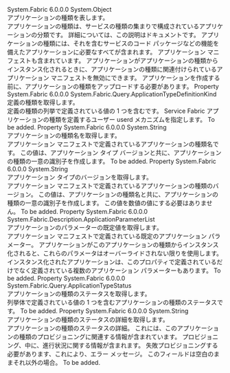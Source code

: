 <Type Name="ApplicationType" FullName="System.Fabric.Query.ApplicationType">
  <TypeSignature Language="C#" Value="public sealed class ApplicationType" />
  <TypeSignature Language="ILAsm" Value=".class public auto ansi sealed beforefieldinit ApplicationType extends System.Object" />
  <TypeSignature Language="DocId" Value="T:System.Fabric.Query.ApplicationType" />
  <TypeSignature Language="VB.NET" Value="Public NotInheritable Class ApplicationType" />
  <TypeSignature Language="F#" Value="type ApplicationType = class" />
  <AssemblyInfo>
    <AssemblyName>System.Fabric</AssemblyName>
    <AssemblyVersion>6.0.0.0</AssemblyVersion>
  </AssemblyInfo>
  <Base>
    <BaseTypeName>System.Object</BaseTypeName>
  </Base>
  <Interfaces />
  <Docs>
    <summary>
      <para>アプリケーションの種類を表します。</para>
    </summary>
    <remarks>
      <para>
                    アプリケーションの種類は、サービスの種類の集まりで構成されているアプリケーションの分類です。
                    詳細については、この説明は<see href="https://docs.microsoft.com/azure/service-fabric/service-fabric-application-model">ドキュメント</see>です。
                </para>
      <para>
                    アプリケーションの種類には、それを含むサービスのコード パッケージなどの機能を備えたアプリケーションに必要なすべてが含まれます。 アプリケーション マニフェストも含まれています。 アプリケーションがアプリケーションの種類からインスタンス化されるときに、アプリケーションの種類に関連付けられているアプリケーション マニフェストを無効にできます。 アプリケーションを作成する前に、アプリケーションの種類をアップロードする必要があります。
                    </para>
    </remarks>
  </Docs>
  <Members>
    <Member MemberName="ApplicationTypeDefinitionKind">
      <MemberSignature Language="C#" Value="public System.Fabric.Query.ApplicationTypeDefinitionKind ApplicationTypeDefinitionKind { get; }" />
      <MemberSignature Language="ILAsm" Value=".property instance valuetype System.Fabric.Query.ApplicationTypeDefinitionKind ApplicationTypeDefinitionKind" />
      <MemberSignature Language="DocId" Value="P:System.Fabric.Query.ApplicationType.ApplicationTypeDefinitionKind" />
      <MemberSignature Language="VB.NET" Value="Public ReadOnly Property ApplicationTypeDefinitionKind As ApplicationTypeDefinitionKind" />
      <MemberSignature Language="F#" Value="member this.ApplicationTypeDefinitionKind : System.Fabric.Query.ApplicationTypeDefinitionKind" Usage="System.Fabric.Query.ApplicationType.ApplicationTypeDefinitionKind" />
      <MemberType>Property</MemberType>
      <AssemblyInfo>
        <AssemblyName>System.Fabric</AssemblyName>
        <AssemblyVersion>6.0.0.0</AssemblyVersion>
      </AssemblyInfo>
      <ReturnValue>
        <ReturnType>System.Fabric.Query.ApplicationTypeDefinitionKind</ReturnType>
      </ReturnValue>
      <Docs>
        <summary>
          <para>定義の種類を取得します。</para>
        </summary>
        <value>
          <para>定義の種類の列挙で定義されている値の 1 つを含む<see cref="P:System.Fabric.Query.ApplicationType.ApplicationTypeDefinitionKind" />です。</para>
          <para>Service Fabric アプリケーションの種類を定義するユーザー userd メカニズムを指定します。</para>
        </value>
        <remarks>To be added.</remarks>
      </Docs>
    </Member>
    <Member MemberName="ApplicationTypeName">
      <MemberSignature Language="C#" Value="public string ApplicationTypeName { get; }" />
      <MemberSignature Language="ILAsm" Value=".property instance string ApplicationTypeName" />
      <MemberSignature Language="DocId" Value="P:System.Fabric.Query.ApplicationType.ApplicationTypeName" />
      <MemberSignature Language="VB.NET" Value="Public ReadOnly Property ApplicationTypeName As String" />
      <MemberSignature Language="F#" Value="member this.ApplicationTypeName : string" Usage="System.Fabric.Query.ApplicationType.ApplicationTypeName" />
      <MemberType>Property</MemberType>
      <AssemblyInfo>
        <AssemblyName>System.Fabric</AssemblyName>
        <AssemblyVersion>6.0.0.0</AssemblyVersion>
      </AssemblyInfo>
      <ReturnValue>
        <ReturnType>System.String</ReturnType>
      </ReturnValue>
      <Docs>
        <summary>
          <para>アプリケーションの種類名を取得します。</para>
        </summary>
        <value>
          <para>アプリケーション マニフェストで定義されているアプリケーションの種類名です。 この値は、アプリケーション タイプ バージョンと共に、アプリケーションの種類の一意の識別子を作成します。</para>
        </value>
        <remarks>To be added.</remarks>
      </Docs>
    </Member>
    <Member MemberName="ApplicationTypeVersion">
      <MemberSignature Language="C#" Value="public string ApplicationTypeVersion { get; }" />
      <MemberSignature Language="ILAsm" Value=".property instance string ApplicationTypeVersion" />
      <MemberSignature Language="DocId" Value="P:System.Fabric.Query.ApplicationType.ApplicationTypeVersion" />
      <MemberSignature Language="VB.NET" Value="Public ReadOnly Property ApplicationTypeVersion As String" />
      <MemberSignature Language="F#" Value="member this.ApplicationTypeVersion : string" Usage="System.Fabric.Query.ApplicationType.ApplicationTypeVersion" />
      <MemberType>Property</MemberType>
      <AssemblyInfo>
        <AssemblyName>System.Fabric</AssemblyName>
        <AssemblyVersion>6.0.0.0</AssemblyVersion>
      </AssemblyInfo>
      <ReturnValue>
        <ReturnType>System.String</ReturnType>
      </ReturnValue>
      <Docs>
        <summary>
          <para>アプリケーション タイプのバージョンを取得します。</para>
        </summary>
        <value>
          <para>アプリケーション マニフェストで定義されているアプリケーションの種類のバージョン。 この値は、アプリケーションの種類名と共に、アプリケーションの種類の一意の識別子を作成します。 この値を数値の値にする必要はありません。</para>
        </value>
        <remarks>To be added.</remarks>
      </Docs>
    </Member>
    <Member MemberName="DefaultParameters">
      <MemberSignature Language="C#" Value="public System.Fabric.Description.ApplicationParameterList DefaultParameters { get; }" />
      <MemberSignature Language="ILAsm" Value=".property instance class System.Fabric.Description.ApplicationParameterList DefaultParameters" />
      <MemberSignature Language="DocId" Value="P:System.Fabric.Query.ApplicationType.DefaultParameters" />
      <MemberSignature Language="VB.NET" Value="Public ReadOnly Property DefaultParameters As ApplicationParameterList" />
      <MemberSignature Language="F#" Value="member this.DefaultParameters : System.Fabric.Description.ApplicationParameterList" Usage="System.Fabric.Query.ApplicationType.DefaultParameters" />
      <MemberType>Property</MemberType>
      <AssemblyInfo>
        <AssemblyName>System.Fabric</AssemblyName>
        <AssemblyVersion>6.0.0.0</AssemblyVersion>
      </AssemblyInfo>
      <ReturnValue>
        <ReturnType>System.Fabric.Description.ApplicationParameterList</ReturnType>
      </ReturnValue>
      <Docs>
        <summary>
          <para>アプリケーションのパラメーターの既定値を取得します。</para>
        </summary>
        <value>
          <para>アプリケーション マニフェストで定義されている既定のアプリケーション パラメーター。 アプリケーションがこのアプリケーションの種類からインスタンス化されると、これらのパラメータはオーバーライドされない限りを使用します。 インスタンス化されたアプリケーションは、このプロパティで定義されているだけでなく定義されている複数のアプリケーション パラメーターもあります。
            </para>
        </value>
        <remarks>To be added.</remarks>
      </Docs>
    </Member>
    <Member MemberName="Status">
      <MemberSignature Language="C#" Value="public System.Fabric.Query.ApplicationTypeStatus Status { get; }" />
      <MemberSignature Language="ILAsm" Value=".property instance valuetype System.Fabric.Query.ApplicationTypeStatus Status" />
      <MemberSignature Language="DocId" Value="P:System.Fabric.Query.ApplicationType.Status" />
      <MemberSignature Language="VB.NET" Value="Public ReadOnly Property Status As ApplicationTypeStatus" />
      <MemberSignature Language="F#" Value="member this.Status : System.Fabric.Query.ApplicationTypeStatus" Usage="System.Fabric.Query.ApplicationType.Status" />
      <MemberType>Property</MemberType>
      <AssemblyInfo>
        <AssemblyName>System.Fabric</AssemblyName>
        <AssemblyVersion>6.0.0.0</AssemblyVersion>
      </AssemblyInfo>
      <ReturnValue>
        <ReturnType>System.Fabric.Query.ApplicationTypeStatus</ReturnType>
      </ReturnValue>
      <Docs>
        <summary>
          <para>アプリケーションの種類のステータスを取得します。</para>
        </summary>
        <value>
          <para>列挙体で定義されている値の 1 つを含むアプリケーションの種類のステータス<see cref="M:System.Fabric.Query.ApplicationTypeStatus.#ctor" />です。</para>
        </value>
        <remarks>To be added.</remarks>
      </Docs>
    </Member>
    <Member MemberName="StatusDetails">
      <MemberSignature Language="C#" Value="public string StatusDetails { get; }" />
      <MemberSignature Language="ILAsm" Value=".property instance string StatusDetails" />
      <MemberSignature Language="DocId" Value="P:System.Fabric.Query.ApplicationType.StatusDetails" />
      <MemberSignature Language="VB.NET" Value="Public ReadOnly Property StatusDetails As String" />
      <MemberSignature Language="F#" Value="member this.StatusDetails : string" Usage="System.Fabric.Query.ApplicationType.StatusDetails" />
      <MemberType>Property</MemberType>
      <AssemblyInfo>
        <AssemblyName>System.Fabric</AssemblyName>
        <AssemblyVersion>6.0.0.0</AssemblyVersion>
      </AssemblyInfo>
      <ReturnValue>
        <ReturnType>System.String</ReturnType>
      </ReturnValue>
      <Docs>
        <summary>
          <para>アプリケーションの種類のステータスの詳細を取得します。</para>
        </summary>
        <value>
          <para>アプリケーションの種類のステータスの詳細。 これには、このアプリケーションの種類のプロビジョニングに関連する情報が含まれています。
            プロビジョニング、中に、進行状況に関する情報が含まれます。 失敗プロビジョニングする必要があります、これにより、エラー メッセージ。
            このフィールドは空白のままそれ以外の場合。</para>
        </value>
        <remarks>To be added.</remarks>
      </Docs>
    </Member>
  </Members>
</Type>